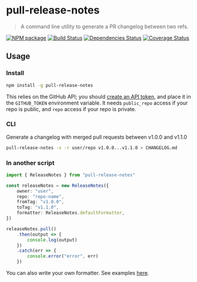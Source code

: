 
# pull-release-notes

> A command line utility to generate a PR changelog between two refs.

[![NPM package](https://img.shields.io/npm/v/pull-release-notes.svg)](https://npmjs.org/package/pull-release-notes)
[![Build Status](https://travis-ci.org/nblagoev/pull-release-notes.svg?branch=master)](https://travis-ci.org/nblagoev/pull-release-notes)
[![Dependencies Status](https://david-dm.org/nblagoev/pull-release-notes/status.svg)](https://david-dm.org/nblagoev/pull-release-notes)
[![Coverage Status](https://codecov.io/gh/nblagoev/pull-release-notes/branch/master/graph/badge.svg)](https://codecov.io/gh/nblagoev/pull-release-notes)

## Usage

### Install
```bash
npm install -g pull-release-notes
```

This relies on the GitHub API; you should [create an API token](https://help.github.com/articles/creating-an-access-token-for-command-line-use/), and place it in the `GITHUB_TOKEN` environment variable. It needs `public_repo` access if your repo is public, and `repo` access if your repo is private.

### CLI
Generate a changelog with merged pull requests between v1.0.0 and v1.1.0

```bash
pull-release-notes -v -r user/repo v1.0.0...v1.1.0 > CHANGELOG.md
```

### In another script

```ts
import { ReleaseNotes } from "pull-release-notes"

const releaseNotes = new ReleaseNotes({
    owner: "user",
    repo: "repo-name",
    fromTag: "v1.0.0",
    toTag: "v1.1.0",
    formatter: ReleaseNotes.defaultFormatter,
})

releaseNotes.pull()
    .then(output => {
        console.log(output)
    })
    .catch(err => {
        console.error("error", err)
    })
```

You can also write your own formatter. See examples [here](./src/formatters.ts).
